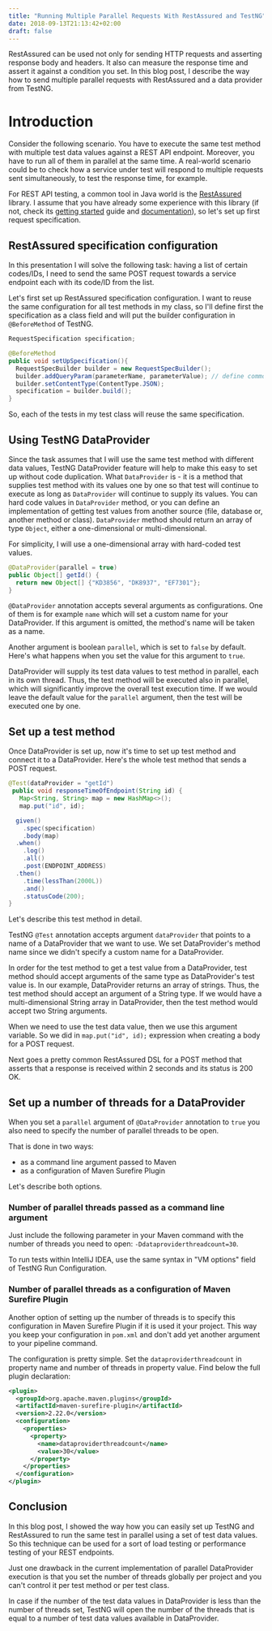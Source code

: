 ```yaml
---
title: "Running Multiple Parallel Requests With RestAssured and TestNG"
date: 2018-09-13T21:13:42+02:00
draft: false
---
```

RestAssured can be used not only for sending HTTP requests and asserting response body and headers. It also can 
measure the response time and assert it against a condition you set. In this blog post, I describe the way how to 
send multiple parallel requests with RestAssured and a data provider from TestNG.
<!--more-->

# Introduction

Consider the following scenario. You have to execute the same test method with multiple test data values against a 
REST API endpoint. Moreover, you have to run all of them in parallel at the same time. A real-world scenario could be 
to check how a service under test will respond to multiple requests sent simultaneously, to test the response time, 
for example.

For REST API testing, a common tool in Java world is the [RestAssured](http://rest-assured.io/) library. I assume 
that you have already some experience with this library (if not, check its 
[getting started](https://github.com/rest-assured/rest-assured/wiki/GettingStarted) guide and 
[documentation](https://github.com/rest-assured/rest-assured/wiki/Usage)), so let's set up first request specification.

## RestAssured specification configuration

In this presentation I will solve the following task: having a list of certain codes/IDs, I need to send the same 
POST request towards a service endpoint each with its code/ID from the list.

Let's first set up RestAssured specification configuration. I want to reuse the same configuration for all test 
methods in my class, so I'll define first the specification as a class field and will put the builder configuration 
in `@BeforeMethod` of TestNG.

```java
RequestSpecification specification;

@BeforeMethod
public void setUpSpecification(){
  RequestSpecBuilder builder = new RequestSpecBuilder();
  builder.addQueryParam(parameterName, parameterValue); // define common parameters
  builder.setContentType(ContentType.JSON);
  specification = builder.build();
}
```

So, each of the tests in my test class will reuse the same specification.

## Using TestNG DataProvider

Since the task assumes that I will use the same test method with different data values, TestNG DataProvider feature 
will help to make this easy to set up without code duplication. What `DataProvider` is - it is a method that supplies 
test method with its values one by one so that test will continue to execute as long as `DataProvider` will continue 
to supply its values. You can hard code values in `DataProvider` method, or you can define an implementation of 
getting test values from another source (file, database or, another method or class).
`DataProvider` method should return an array of type `Object`, either a one-dimensional or multi-dimensional.

For simplicity, I will use a one-dimensional array with hard-coded test values.

```java
@DataProvider(parallel = true)
public Object[] getId() {
  return new Object[] {"KD3856", "DK8937", "EF7301"};
}
```

`@DataProvider` annotation accepts several arguments as configurations. One of them is for example `name` which will 
set a custom name for your DataProvider. If this argument is omitted, the method's name will be taken as a name.

Another argument is boolean `parallel`, which is set to `false` by default. Here's what happens when you set the 
value for this argument to `true`.

DataProvider will supply its test data values to test method in parallel, each in its own thread. Thus, the test 
method will be executed also in parallel, which will significantly improve the overall test execution time. If we 
would leave the default value for the `parallel` argument, then the test will be executed one by one.

## Set up a test method

Once DataProvider is set up, now it's time to set up test method and connect it to a DataProvider. Here's the whole 
test method that sends a POST request.

```java
@Test(dataProvider = "getId")
 public void responseTimeOfEndpoint(String id) {
   Map<String, String> map = new HashMap<>();
   map.put("id", id);

  given()
    .spec(specification)
    .body(map)
  .when()
    .log()
    .all()
    .post(ENDPOINT_ADDRESS)
  .then()
    .time(lessThan(2000L))
    .and()
    .statusCode(200);
}
```

Let's describe this test method in detail.

TestNG `@Test` annotation accepts argument `dataProvider` that points to a name of a DataProvider that we want to 
use. We set DataProvider's method name since we didn't specify a custom name for a DataProvider.

In order for the test method to get a test value from a DataProvider, test method should accept arguments of the same 
type as DataProvider's test value is. In our example, DataProvider returns an array of strings. Thus, the test method 
should accept an argument of a String type. If we would have a multi-dimensional String array in DataProvider, then 
the test method would accept two String arguments.

When we need to use the test data value, then we use this argument variable. So we did in `map.put("id", id);` 
expression when creating a body for a POST request.

Next goes a pretty common RestAssured DSL for a POST method that asserts that a response is received within 2 seconds 
and its status is 200 OK.

## Set up a number of threads for a DataProvider

When you set a `parallel` argument of `@DataProvider` annotation to `true` you also need to specify the number of 
parallel threads to be open.

That is done in two ways:

* as a command line argument passed to Maven
* as a configuration of Maven Surefire Plugin

Let's describe both options.

### Number of parallel threads passed as a command line argument

Just include the following parameter in your Maven command with the number of threads you need to open: 
`-Ddataproviderthreadcount=30`.

To run tests within IntelliJ IDEA, use the same syntax in "VM options" field of TestNG Run Configuration.

### Number of parallel threads as a configuration of Maven Surefire Plugin

Another option of setting up the number of threads is to specify this configuration in Maven Surefire Plugin if it is 
used it your project. This way you keep your configuration in `pom.xml` and don't add yet another argument to your 
pipeline command.

The configuration is pretty simple. Set the `dataproviderthreadcount` in property name and number of threads in 
property value. Find below the full plugin declaration:

```xml
<plugin>
  <groupId>org.apache.maven.plugins</groupId>
  <artifactId>maven-surefire-plugin</artifactId>
  <version>2.22.0</version>
  <configuration>
    <properties>
      <property>
        <name>dataproviderthreadcount</name>
        <value>30</value>
      </property>
    </properties>
  </configuration>
</plugin>
```

## Conclusion

In this blog post, I showed the way how you can easily set up TestNG and RestAssured to run the same test in parallel 
using a set of test data values. So this technique can be used for a sort of load testing or performance testing of 
your REST endpoints.

Just one drawback in the current implementation of parallel DataProvider execution is that you set the number of 
threads globally per project and you can't control it per test method or per test class.

In case if the number of the test data values in DataProvider is less than the number of threads set, TestNG will 
open the number of the threads that is equal to a number of test data values available in DataProvider.
